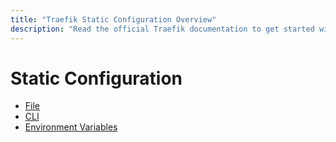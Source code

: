 ```yaml
---
title: "Traefik Static Configuration Overview"
description: "Read the official Traefik documentation to get started with static configuration in Traefik Proxy."
---
```


# Static Configuration

- [File](./file.md)
- [CLI](./cli.md)
- [Environment Variables](./env.md)
